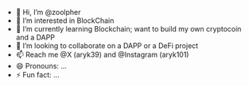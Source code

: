 - 👋 Hi, I’m @zoolpher
- 👀 I’m interested in BlockChain
- 🌱 I’m currently learning Blockchain; want to build my own cryptocoin and a DAPP
- 💞️ I’m looking to collaborate on a DAPP or a DeFi project
- 📫 Reach me @X (aryk39) and @Instagram (aryk101)
- 😄 Pronouns: ...
- ⚡ Fun fact: ...

<!---
zoolpher/zoolpher is a ✨ special ✨ repository because its `README.md` (this file) appears on your GitHub profile.
You can click the Preview link to take a look at your changes.
--->
